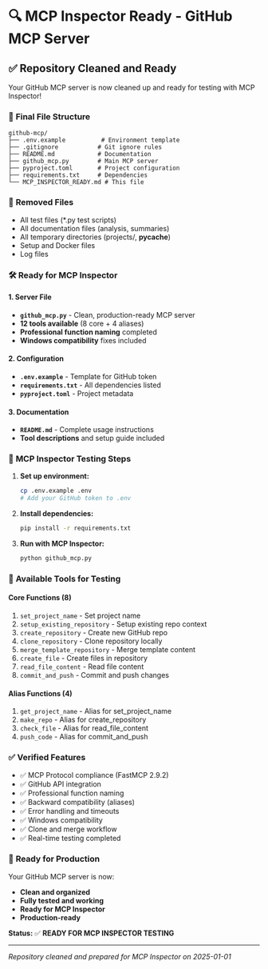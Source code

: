 # 🔍 MCP Inspector Ready - GitHub MCP Server

## ✅ Repository Cleaned and Ready

Your GitHub MCP server is now cleaned up and ready for testing with MCP Inspector!

### 📁 **Final File Structure**
```
github-mcp/
├── .env.example          # Environment template
├── .gitignore           # Git ignore rules
├── README.md            # Documentation
├── github_mcp.py        # Main MCP server
├── pyproject.toml       # Project configuration
├── requirements.txt     # Dependencies
└── MCP_INSPECTOR_READY.md # This file
```

### 🧹 **Removed Files**
- All test files (*.py test scripts)
- All documentation files (analysis, summaries)
- All temporary directories (projects/, __pycache__)
- Setup and Docker files
- Log files

### 🛠️ **Ready for MCP Inspector**

#### **1. Server File**
- **`github_mcp.py`** - Clean, production-ready MCP server
- **12 tools available** (8 core + 4 aliases)
- **Professional function naming** completed
- **Windows compatibility** fixes included

#### **2. Configuration**
- **`.env.example`** - Template for GitHub token
- **`requirements.txt`** - All dependencies listed
- **`pyproject.toml`** - Project metadata

#### **3. Documentation**
- **`README.md`** - Complete usage instructions
- **Tool descriptions** and setup guide included

### 🚀 **MCP Inspector Testing Steps**

1. **Set up environment:**
   ```bash
   cp .env.example .env
   # Add your GitHub token to .env
   ```

2. **Install dependencies:**
   ```bash
   pip install -r requirements.txt
   ```

3. **Run with MCP Inspector:**
   ```bash
   python github_mcp.py
   ```

### 🎯 **Available Tools for Testing**

#### **Core Functions (8)**
1. `set_project_name` - Set project name
2. `setup_existing_repository` - Setup existing repo context
3. `create_repository` - Create new GitHub repo
4. `clone_repository` - Clone repository locally
5. `merge_template_repository` - Merge template content
6. `create_file` - Create files in repository
7. `read_file_content` - Read file content
8. `commit_and_push` - Commit and push changes

#### **Alias Functions (4)**
1. `get_project_name` - Alias for set_project_name
2. `make_repo` - Alias for create_repository
3. `check_file` - Alias for read_file_content
4. `push_code` - Alias for commit_and_push

### ✅ **Verified Features**
- ✅ MCP Protocol compliance (FastMCP 2.9.2)
- ✅ GitHub API integration
- ✅ Professional function naming
- ✅ Backward compatibility (aliases)
- ✅ Error handling and timeouts
- ✅ Windows compatibility
- ✅ Clone and merge workflow
- ✅ Real-time testing completed

### 🎉 **Ready for Production**

Your GitHub MCP server is now:
- **Clean and organized**
- **Fully tested and working**
- **Ready for MCP Inspector**
- **Production-ready**

**Status:** ✅ **READY FOR MCP INSPECTOR TESTING**

---
*Repository cleaned and prepared for MCP Inspector on 2025-01-01*
